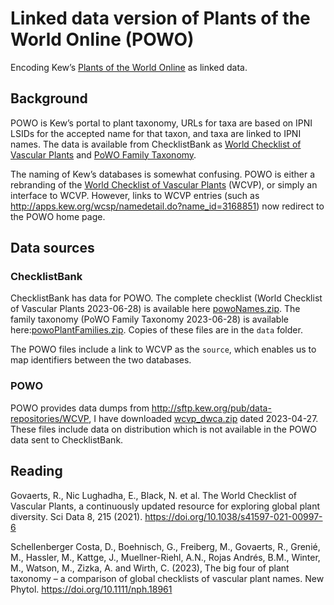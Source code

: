 # Linked data version of Plants of the World Online (POWO)

Encoding Kew’s [Plants of the World Online](https://powo.science.kew.org) as linked data.


## Background

POWO is Kew’s portal to plant taxonomy, URLs for taxa are based on IPNI LSIDs for the accepted name for that taxon, and taxa are linked to IPNI names. The data is available from ChecklistBank as [World Checklist of Vascular Plants](https://www.checklistbank.org/dataset/2000) and [PoWO Family Taxonomy](https://www.checklistbank.org/dataset/2001). 

The naming of Kew’s databases is somewhat confusing. POWO is either a rebranding of the [World Checklist of Vascular Plants](https://powo.science.kew.org/about-wcvp) (WCVP), or simply an interface to WCVP. However, links to WCVP entries (such as http://apps.kew.org/wcsp/namedetail.do?name_id=3168851) now redirect to the POWO home page.


## Data sources

### ChecklistBank

ChecklistBank has data for POWO. The complete checklist (World Checklist of Vascular Plants 2023-06-28) is available here [powoNames.zip](https://storage.googleapis.com/powop-content/backbone/powoNames.zip). The family taxonomy (PoWO Family Taxonomy 2023-06-28) is available here:[powoPlantFamilies.zip](https://storage.googleapis.com/powop-content/backbone/powoPlantFamilies.zip). Copies of these files are in the `data` folder.

The POWO files include a link to WCVP as the `source`, which enables us to map identifiers between the two databases.

### POWO

POWO provides data dumps from http://sftp.kew.org/pub/data-repositories/WCVP, I have downloaded [wcvp_dwca.zip](http://sftp.kew.org/pub/data-repositories/WCVP/wcvp_dwca.zip) dated 2023-04-27. These files include data on distribution which is not available in the POWO data sent to ChecklistBank.


## Reading

Govaerts, R., Nic Lughadha, E., Black, N. et al. The World Checklist of Vascular Plants, a continuously updated resource for exploring global plant diversity. Sci Data 8, 215 (2021). https://doi.org/10.1038/s41597-021-00997-6

Schellenberger Costa, D., Boehnisch, G., Freiberg, M., Govaerts, R., Grenié, M., Hassler, M., Kattge, J., Muellner-Riehl, A.N., Rojas Andrés, B.M., Winter, M., Watson, M., Zizka, A. and Wirth, C. (2023), The big four of plant taxonomy – a comparison of global checklists of vascular plant names. New Phytol. https://doi.org/10.1111/nph.18961


